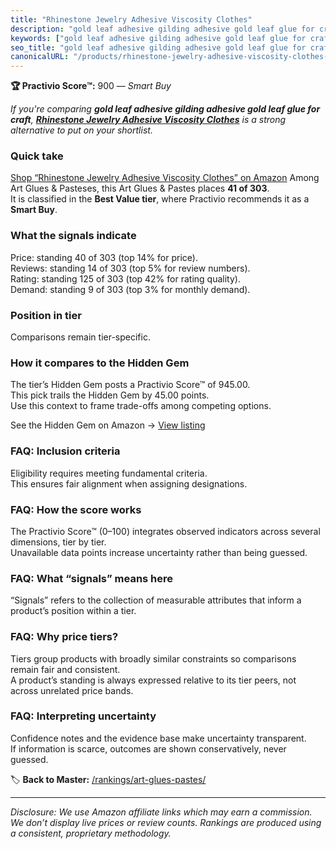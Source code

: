 ```yaml
---
title: "Rhinestone Jewelry Adhesive Viscosity Clothes"
description: "gold leaf adhesive gilding adhesive gold leaf glue for craft: Data-driven within Best Value ranking using the Practivio Score™. Positioned by quality, value, d…"
keywords: ["gold leaf adhesive gilding adhesive gold leaf glue for craft"]
seo_title: "gold leaf adhesive gilding adhesive gold leaf glue for craft — Smart Buy Best Value (2025)"
canonicalURL: "/products/rhinestone-jewelry-adhesive-viscosity-clothes-B09SL5LT8W/"
---
```


**🏆 Practivio Score™:** 900 — _Smart Buy_


*If you're comparing **gold leaf adhesive gilding adhesive gold leaf glue for craft**, **[Rhinestone Jewelry Adhesive Viscosity Clothes](https://www.amazon.com/dp/B09SL5LT8W?tag=practivio-20)** is a strong alternative to put on your shortlist.*
### Quick take
[Shop “Rhinestone Jewelry Adhesive Viscosity Clothes” on Amazon](https://www.amazon.com/dp/B09SL5LT8W?tag=practivio-20)
Among Art Glues & Pasteses, this Art Glues & Pastes places **41 of 303**.  
It is classified in the **Best Value tier**, where Practivio recommends it as a **Smart Buy**.

### What the signals indicate
Price: standing 40 of 303 (top 14% for price).  
Reviews: standing 14 of 303 (top 5% for review numbers).  
Rating: standing 125 of 303 (top 42% for rating quality).  
Demand: standing 9 of 303 (top 3% for monthly demand).

### Position in tier
Comparisons remain tier-specific.

### How it compares to the Hidden Gem
The tier’s Hidden Gem posts a Practivio Score™ of 945.00.  
This pick trails the Hidden Gem by 45.00 points.  
Use this context to frame trade-offs among competing options.  

See the Hidden Gem on Amazon → [View listing](https://www.amazon.com/dp/B00178QQJ8?tag=practivio-20)

### FAQ: Inclusion criteria
Eligibility requires meeting fundamental criteria.  
This ensures fair alignment when assigning designations.

### FAQ: How the score works
The Practivio Score™ (0–100) integrates observed indicators across several dimensions, tier by tier.  
Unavailable data points increase uncertainty rather than being guessed.

### FAQ: What “signals” means here
“Signals” refers to the collection of measurable attributes that inform a product’s position within a tier.

### FAQ: Why price tiers?
Tiers group products with broadly similar constraints so comparisons remain fair and consistent.  
A product’s standing is always expressed relative to its tier peers, not across unrelated price bands.

### FAQ: Interpreting uncertainty
Confidence notes and the evidence base make uncertainty transparent.  
If information is scarce, outcomes are shown conservatively, never guessed.


🏷️ **Back to Master:** [/rankings/art-glues-pastes/](/rankings/art-glues-pastes/)

---
_Disclosure: We use Amazon affiliate links which may earn a commission. We don’t display live prices or review counts. Rankings are produced using a consistent, proprietary methodology._
